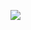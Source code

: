 <!-- v0.3 -->
[![](https://mermaid.ink/img/pako:eNq1Vc2O0zAQfhXL53S1SZOS5rZSYbUCWqRdCQlVqkwytBaNHTlO2dKtxIHDHngALly4cVvtiWdalndg7DZSm59ygLpS5cyMx_PNN55Z0VgmQCMKasDZVLF0LAiuIgdFVpu9WS-kmFrhhCfk1fOKIpNc6F1ZzOYDpuGKp0BiBbhNJqzVosiSPYv1WGw2sRQxKE1ubjoduSo_JzLTXAoSkTHF355lNeTySCXqS604agVLoSbM8Q_U8dCU4W9B5ehvD4oVVHEYYWPq950ak2d7OC0izXSR4xVswficvZ2DQxQsQOWQlLeahSQSIdHu8fuXx8_fft3f_v76s2qQKR4D2jzcfXq4_7GrPVKiVn9F3JqUWjYswQsQBbQFhbnCgyawIwL7wLghpg3ZVo3hNz_AesmWBL8-u7hyyGh4ProYnjtkMBo-bWcIrjOuDgL5B6i2JUxmPNdSLWvlvJU3kld2mQbmtGIiZ7HlXS8zU4bxjKkp1jOeOkotKsBwFsy-2CqKHd1BJDUcJdGN_adUVvtQVW0LdRdRWQymVQh5IFb7hP9jrqhDU1Ap4wkOEpukMdUzQGzUNLaEqfeGG2PHCi0vlyKmkVYFOHTjazt6aPSOzXOUQsKxPF5uJpMdUA7NmKDRil7TyPPdk1PP7fbcIAxDrxv4Dl3SqOO6qOi6p0G_7wWB7wfh2qEfpUS_7kmvF_h91--5T4Ju6AeedfjGKu2l6z8Hgzp7?type=png)](https://mermaid.live/edit#pako:eNq1Vc2O0zAQfhXL53S1SZOS5rZSYbUCWqRdCQlVqkwytBaNHTlO2dKtxIHDHngALly4cVvtiWdalndg7DZSm59ygLpS5cyMx_PNN55Z0VgmQCMKasDZVLF0LAiuIgdFVpu9WS-kmFrhhCfk1fOKIpNc6F1ZzOYDpuGKp0BiBbhNJqzVosiSPYv1WGw2sRQxKE1ubjoduSo_JzLTXAoSkTHF355lNeTySCXqS604agVLoSbM8Q_U8dCU4W9B5ehvD4oVVHEYYWPq950ak2d7OC0izXSR4xVswficvZ2DQxQsQOWQlLeahSQSIdHu8fuXx8_fft3f_v76s2qQKR4D2jzcfXq4_7GrPVKiVn9F3JqUWjYswQsQBbQFhbnCgyawIwL7wLghpg3ZVo3hNz_AesmWBL8-u7hyyGh4ProYnjtkMBo-bWcIrjOuDgL5B6i2JUxmPNdSLWvlvJU3kld2mQbmtGIiZ7HlXS8zU4bxjKkp1jOeOkotKsBwFsy-2CqKHd1BJDUcJdGN_adUVvtQVW0LdRdRWQymVQh5IFb7hP9jrqhDU1Ap4wkOEpukMdUzQGzUNLaEqfeGG2PHCi0vlyKmkVYFOHTjazt6aPSOzXOUQsKxPF5uJpMdUA7NmKDRil7TyPPdk1PP7fbcIAxDrxv4Dl3SqOO6qOi6p0G_7wWB7wfh2qEfpUS_7kmvF_h91--5T4Ju6AeedfjGKu2l6z8Hgzp7)

<!--
    v0.3
    - concert_waiting -> user_id, expired_at 추가 
    [![](https://mermaid.ink/img/pako:eNq1VcGK2zAQ_RWhszc4juMkvi2kXZa2SWEXCiUQVHs2EdiSkeW0qTfQQw897Af00ktvvZU97Tdtt__QsWJDYjvpZSODkGdGo3nzRqOcBjIE6lNQY84WisUzQXBkKSiSb9fFeC3FwgjnPCRvX9UUieRC78oCFo2ZhmseAwkU4DKchzgfssmSsGazmYntIpAiAKXJ7e3Zmcyr37lMNJeC-GRG8duzrIddbalFfqUVR61gMTSEKU6gTouoglACS9HnHhwjqGMphK0U7DstTF7uYTWoNNNZikewFeMR-xCBRRSsQKUQVqcWA8kkQqLd08-7p68__tx_-_v9oW6QKB4A2jz-_vJ4_2tXe8Jk5f9FfTAxjYwYolcgsoNhYb5w47HAnwncR8YLgg6hK9UIoVmoFaXvzi-vLTKdXEwvJxcWGU8nL07Gibnu8yVPtVTrRomW8lYyqg7SwoRWTKQsMDzqdVKUVrBkaoE1irtOhkUBhrRi5ibWkezojqJpYKmIa-0tlbLeY-rqluKrSC-agJBHojWX85kzRi0ag4oZD_G5MKmaUb0EREiLthXCDcsiXRBVmLJMy6u1CKivVQYW3Tos3xjq37AoRWnCBPVz-on6PbfjDnue4_VtHIPuwLPomvqO43XsYdcZus7IGfV6bn9j0c9SootuZ2B3Xdu1R6438my3b9y9N7rSPYQcS_HN9oUzD93mHyADNa0?type=png)](https://mermaid.live/edit#pako:eNq1VcGK2zAQ_RWhszc4juMkvi2kXZa2SWEXCiUQVHs2EdiSkeW0qTfQQw897Af00ktvvZU97Tdtt__QsWJDYjvpZSODkGdGo3nzRqOcBjIE6lNQY84WisUzQXBkKSiSb9fFeC3FwgjnPCRvX9UUieRC78oCFo2ZhmseAwkU4DKchzgfssmSsGazmYntIpAiAKXJ7e3Zmcyr37lMNJeC-GRG8duzrIddbalFfqUVR61gMTSEKU6gTouoglACS9HnHhwjqGMphK0U7DstTF7uYTWoNNNZikewFeMR-xCBRRSsQKUQVqcWA8kkQqLd08-7p68__tx_-_v9oW6QKB4A2jz-_vJ4_2tXe8Jk5f9FfTAxjYwYolcgsoNhYb5w47HAnwncR8YLgg6hK9UIoVmoFaXvzi-vLTKdXEwvJxcWGU8nL07Gibnu8yVPtVTrRomW8lYyqg7SwoRWTKQsMDzqdVKUVrBkaoE1irtOhkUBhrRi5ibWkezojqJpYKmIa-0tlbLeY-rqluKrSC-agJBHojWX85kzRi0ag4oZD_G5MKmaUb0EREiLthXCDcsiXRBVmLJMy6u1CKivVQYW3Tos3xjq37AoRWnCBPVz-on6PbfjDnue4_VtHIPuwLPomvqO43XsYdcZus7IGfV6bn9j0c9SootuZ2B3Xdu1R6438my3b9y9N7rSPYQcS_HN9oUzD93mHyADNa0)

    v0.2
    - seat_option table, venue 콘서트 장소 추가
    [![](https://mermaid.ink/img/pako:eNq1VU9r2zAU_ypCZzc4juMkvg2ylrItGbQwGIGg2WoisCUjy9kyN7DDDjvsA-yyy267lZ76mbruO-xJsSGWk-zSyCDk9356er_3RypxJGKKQ0zlmJGFJOmMIxhFTiUqt2s9Xgu-MMI5i9HbV5YiE4yrXVlEkjFR9JqlFEWSwjKexzAfwhRZbGE2M75dRIJHVCp0e3t2Jsr6dy4yxQRHIZph-BpI2-16i-X5lZIMtJyktCXMYaLytIxqChWxHGw26BiBzUUL96agaVRDzhtcDStFVJHDEWRFWEI-JNRBkq6ozGlcn6oHJBNxAbinX9-fvv78c__t748HG5BJFlHAPN59ebz_vas9YbDK_7I-GBgrIk0HIDIAOebiM9H4SJhOxSEelRqcbZdknbx3Ly6vHTSdXEwvJxcOGk8nL08WfdPY8yXLlZDrVjFW8r1hr--K83bHKUl4TiKTMbXOdBFFSyIXUI2w62RcJAWXVsT0nM1kR3eUTYtLnbi9t0ittG8TW72n-Oqk63bn4oi3pg2fOWLYwSmVKWExPAwmVDOslhQYYn1BxfSGFInSidJQUihxteYRDpUsqIO3BqvXBIc3JMlBmhGOwxJ_wmHP7_jDXuAFfRfGoDsIHLzGoecFHXfY9Ya-N_JGvZ7f3zj4sxBgotsZuF3f9d2RH4wC1-8bc--NrjJPYwal-Gb7lpknbfMPfTEvKQ?type=png)](https://mermaid.live/edit#pako:eNq1VU9r2zAU_ypCZzc4juMkvg2ylrItGbQwGIGg2WoisCUjy9kyN7DDDjvsA-yyy267lZ76mbruO-xJsSGWk-zSyCDk9356er_3RypxJGKKQ0zlmJGFJOmMIxhFTiUqt2s9Xgu-MMI5i9HbV5YiE4yrXVlEkjFR9JqlFEWSwjKexzAfwhRZbGE2M75dRIJHVCp0e3t2Jsr6dy4yxQRHIZph-BpI2-16i-X5lZIMtJyktCXMYaLytIxqChWxHGw26BiBzUUL96agaVRDzhtcDStFVJHDEWRFWEI-JNRBkq6ozGlcn6oHJBNxAbinX9-fvv78c__t748HG5BJFlHAPN59ebz_vas9YbDK_7I-GBgrIk0HIDIAOebiM9H4SJhOxSEelRqcbZdknbx3Ly6vHTSdXEwvJxcOGk8nL08WfdPY8yXLlZDrVjFW8r1hr--K83bHKUl4TiKTMbXOdBFFSyIXUI2w62RcJAWXVsT0nM1kR3eUTYtLnbi9t0ittG8TW72n-Oqk63bn4oi3pg2fOWLYwSmVKWExPAwmVDOslhQYYn1BxfSGFInSidJQUihxteYRDpUsqIO3BqvXBIc3JMlBmhGOwxJ_wmHP7_jDXuAFfRfGoDsIHLzGoecFHXfY9Ya-N_JGvZ7f3zj4sxBgotsZuF3f9d2RH4wC1-8bc--NrjJPYwal-Gb7lpknbfMPfTEvKQ)

    v0.1 
    - seat table, concert 연관관계 제거
    [![](https://mermaid.ink/img/pako:eNq1VcFq4zAQ_RWhs_sDuS2kLaW7yUIKhRIIU2maCGzJyHJKSAs99NBDP2Ave9nb3pae9pu67T90JEeskZ20h0YGI897lubNjEZrLoxEPuBohwrmFoqpZjTqCi1bN3M_vho9D8aZkuz7aQKURmnXtgnIh-DwTBXIhEWaypmk9zZOXcqEczvVzUQYLdA6dnNzcGDW8XNmSqeMZgM25fT0MSvathdPZcUlE2UTZxWhGgrsGCt6od2v4ihxm5xgSLV4Y2-KWiKPtmHNhill4oJiB66uaHtYgsrhMseMWVyirVBGj_ygQmDaEO_l1-PL_c9_Tw-vP_6mhNIqgcR5_nP3_PS7je4xkOt3VX88aG0HKDJE2eXiJ8m4BuVTsU3HBiZnu-Uak3f-5eQsY-PR8fhkdJyx4Xh0uLfoh6YwW6jKGbvqFOrG3hv22GeOuqfRWdAViJAxtyp9EYkF2DlVI_21Ny0WyaUlhPOYKmlhO9V0tMTE9XaYCKadJoV7ii8m3bcCbXZ4G47hJ0eMZ7xAW4CSdKmEUE25WyAp5L55SbyCOnc-UZ4KtTOTlRZ84GyNGW8W3NxEfHAFeUXWEvSFMf-_USqqnW_NxRXur9s3wqovMg?type=png)](https://mermaid.live/edit#pako:eNq1VcFq4zAQ_RWhs_sDuS2kLaW7yUIKhRIIU2maCGzJyHJKSAs99NBDP2Ave9nb3pae9pu67T90JEeskZ20h0YGI897lubNjEZrLoxEPuBohwrmFoqpZjTqCi1bN3M_vho9D8aZkuz7aQKURmnXtgnIh-DwTBXIhEWaypmk9zZOXcqEczvVzUQYLdA6dnNzcGDW8XNmSqeMZgM25fT0MSvathdPZcUlE2UTZxWhGgrsGCt6od2v4ihxm5xgSLV4Y2-KWiKPtmHNhill4oJiB66uaHtYgsrhMseMWVyirVBGj_ygQmDaEO_l1-PL_c9_Tw-vP_6mhNIqgcR5_nP3_PS7je4xkOt3VX88aG0HKDJE2eXiJ8m4BuVTsU3HBiZnu-Uak3f-5eQsY-PR8fhkdJyx4Xh0uLfoh6YwW6jKGbvqFOrG3hv22GeOuqfRWdAViJAxtyp9EYkF2DlVI_21Ny0WyaUlhPOYKmlhO9V0tMTE9XaYCKadJoV7ii8m3bcCbXZ4G47hJ0eMZ7xAW4CSdKmEUE25WyAp5L55SbyCOnc-UZ4KtTOTlRZ84GyNGW8W3NxEfHAFeUXWEvSFMf-_USqqnW_NxRXur9s3wqovMg)
-->